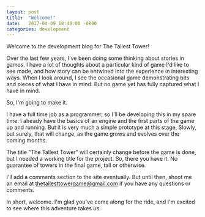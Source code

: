 ```yaml
---
layout: post
title:  "Welcome!"
date:   2017-04-09 18:40:00 -0800
categories: development
---
```

Welcome to the development blog for The Tallest Tower!

Over the last few years, I've been doing some thinking about stories in games. I have a lot of thoughts about a particular kind of game I'd like to see made, and how story can be entwined into the experience in interesting ways. When I look around, I see the occasional game demonstrating bits and pieces of what I have in mind. But no game yet has fully captured what I have in mind.

So, I'm going to make it.

I have a full time job as a programmer, so I'll be developing this in my spare time. I already have the basics of an engine and the first parts of the game up and running. But it is very much a simple prototype at this stage. Slowly, but surely, that will change, as the game grows and evolves over the coming months.

The title "The Tallest Tower" will certainly change before the game is done, but I needed a working title for the project. So, there you have it. No guarantee of towers in the final game, tall or otherwise.

I'll add a comments section to the site eventually. But until then, shoot me an email at thetallesttowergame@gmail.com if you have any questions or comments.

In short, welcome. I'm glad you've come along for the ride, and I'm excited to see where this adventure takes us.
